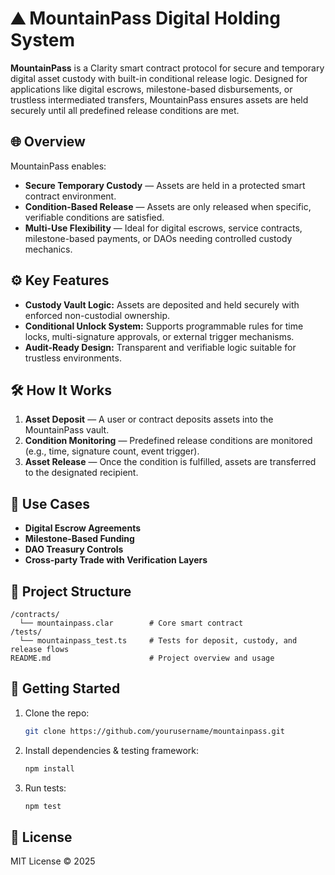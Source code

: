 # ⛰️ MountainPass Digital Holding System

**MountainPass** is a Clarity smart contract protocol for secure and temporary digital asset custody with built-in conditional release logic. Designed for applications like digital escrows, milestone-based disbursements, or trustless intermediated transfers, MountainPass ensures assets are held securely until all predefined release conditions are met.

## 🌐 Overview

MountainPass enables:

- **Secure Temporary Custody** — Assets are held in a protected smart contract environment.
- **Condition-Based Release** — Assets are only released when specific, verifiable conditions are satisfied.
- **Multi-Use Flexibility** — Ideal for digital escrows, service contracts, milestone-based payments, or DAOs needing controlled custody mechanics.

## ⚙️ Key Features

- **Custody Vault Logic:** Assets are deposited and held securely with enforced non-custodial ownership.
- **Conditional Unlock System:** Supports programmable rules for time locks, multi-signature approvals, or external trigger mechanisms.
- **Audit-Ready Design:** Transparent and verifiable logic suitable for trustless environments.

## 🛠️ How It Works

1. **Asset Deposit** — A user or contract deposits assets into the MountainPass vault.
2. **Condition Monitoring** — Predefined release conditions are monitored (e.g., time, signature count, event trigger).
3. **Asset Release** — Once the condition is fulfilled, assets are transferred to the designated recipient.

## 🔐 Use Cases

- **Digital Escrow Agreements**
- **Milestone-Based Funding**
- **DAO Treasury Controls**
- **Cross-party Trade with Verification Layers**

## 📁 Project Structure

```
/contracts/
  └── mountainpass.clar        # Core smart contract
/tests/
  └── mountainpass_test.ts     # Tests for deposit, custody, and release flows
README.md                      # Project overview and usage
```

## 🚀 Getting Started

1. Clone the repo:
   ```bash
   git clone https://github.com/yourusername/mountainpass.git
   ```
2. Install dependencies & testing framework:
   ```bash
   npm install
   ```
3. Run tests:
   ```bash
   npm test
   ```

## 📄 License

MIT License © 2025
